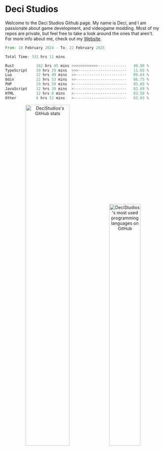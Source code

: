 # Deci Studios
Welcome to the Deci Studios Github page. My name is Deci, and I am passionate about game development, and videogame modding. Most of my repos are private, but feel free to take a look around the ones that aren't.
For more info about me, check out my <a href="https://decidev.co.uk" target="_blank">Website</a>.
<!--START_SECTION:waka-->

```rust
From: 10 February 2024 - To: 22 February 2025

Total Time: 332 hrs 11 mins

Rust          162 hrs 45 mins >>>>>>>>>>>>-------------   48.00 %
TypeScript    39 hrs 29 mins  >>>----------------------   11.65 %
Lua           32 hrs 40 mins  >>-----------------------   09.64 %
Odin          22 hrs 53 mins  >>-----------------------   06.75 %
PHP           19 hrs 50 mins  >------------------------   05.85 %
JavaScript    12 hrs 30 mins  >------------------------   03.69 %
HTML          12 hrs 8 mins   >------------------------   03.58 %
Other         6 hrs 52 mins   >------------------------   02.03 %
```

<!--END_SECTION:waka-->
<p align="center">
  <a href="https://github.com/anuraghazra/github-readme-stats" target="_blank"><img src="https://github-readme-stats.vercel.app/api?username=decistudios&show_icons=true&count_private=true&theme=omni&hide_border=true" alt="DeciStudios's GitHub stats" width="53.1%" /></a>
  <a href="https://github.com/anuraghazra/github-readme-stats" target="_blank"><img width="44.7%" src="https://github-readme-stats.vercel.app/api/top-langs/?username=decistudios&theme=omni&layout=compact&hide_border=true&langs_count=6" alt="DeciStudios's most used programming languages on GitHub" /></a>
</p>


